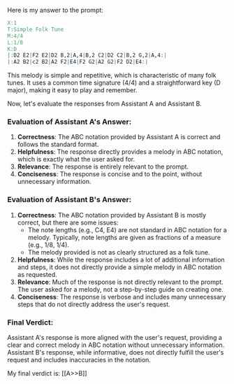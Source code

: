 
Here is my answer to the prompt:

```abc
X:1
T:Simple Folk Tune
M:4/4
L:1/8
K:D
|:D2 E2|F2 E2|D2 B,2|A,4|B,2 C2|D2 C2|B,2 G,2|A,4:|
|:A2 B2|c2 B2|A2 F2|E4|F2 G2|A2 G2|F2 D2|E4:|
```

This melody is simple and repetitive, which is characteristic of many folk tunes. It uses a common time signature (4/4) and a straightforward key (D major), making it easy to play and remember.

Now, let's evaluate the responses from Assistant A and Assistant B.

### Evaluation of Assistant A's Answer:
1. **Correctness**: The ABC notation provided by Assistant A is correct and follows the standard format.
2. **Helpfulness**: The response directly provides a melody in ABC notation, which is exactly what the user asked for.
3. **Relevance**: The response is entirely relevant to the prompt.
4. **Conciseness**: The response is concise and to the point, without unnecessary information.

### Evaluation of Assistant B's Answer:
1. **Correctness**: The ABC notation provided by Assistant B is mostly correct, but there are some issues:
   - The note lengths (e.g., C4, E4) are not standard in ABC notation for a melody. Typically, note lengths are given as fractions of a measure (e.g., 1/8, 1/4).
   - The melody provided is not as clearly structured as a folk tune.
2. **Helpfulness**: While the response includes a lot of additional information and steps, it does not directly provide a simple melody in ABC notation as requested.
3. **Relevance**: Much of the response is not directly relevant to the prompt. The user asked for a melody, not a step-by-step guide on creating one.
4. **Conciseness**: The response is verbose and includes many unnecessary steps that do not directly address the user's request.

### Final Verdict:
Assistant A's response is more aligned with the user's request, providing a clear and correct melody in ABC notation without unnecessary information. Assistant B's response, while informative, does not directly fulfill the user's request and includes inaccuracies in the notation.

My final verdict is: [[A>>B]]
